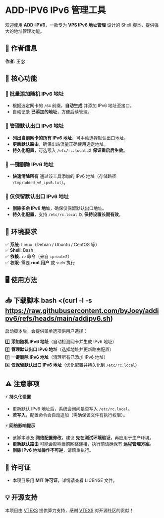 # ADD-IPV6 IPv6 管理工具

欢迎使用 **ADD-IPV6**，一款专为 **VPS IPv6 地址管理** 设计的 Shell 脚本，提供强大的地址管理功能。

## 📌 作者信息  
**作者**: 王宓 

## 🚀 核心功能

### 🔹 批量添加随机 IPv6 地址
- 根据选定网卡的 `/64` 前缀，**自动生成** 并添加 IPv6 地址至接口。
- 自动记录 **已添加的地址**，方便后续管理。

### 🔹 管理默认出口 IPv6 地址
- **列出当前网卡的所有 IPv6 地址**，可手动选择默认出口地址。
- **更新默认路由**，确保出站流量正确使用选定地址。
- **持久化配置**，可选写入 `/etc/rc.local` 以 **保证重启后生效**。

### 🔹 一键删除 IPv6 地址
- **快速清除所有** 通过该工具添加的 IPv6 地址（存储路径 `/tmp/added_v6_ipv6.txt`）。

### 🔹 仅保留默认出口 IPv6 地址
- **删除多余 IPv6 地址**，确保仅保留默认出口地址。
- **持久化配置**，支持 `/etc/rc.local` 以 **保持设置长期有效**。

## 📌 环境要求  
✅ **系统**: Linux（Debian / Ubuntu / CentOS 等）  
✅ **Shell**: Bash  
✅ **依赖**: `ip` 命令（来自 `iproute2`）  
✅ **权限**: 需要 **root 用户** 或 `sudo` 执行  

## 🖥 使用方法
## 📥 下载脚本 bash <(curl -l -s https://raw.githubusercontent.com/byJoey/addipv6/refs/heads/main/addipv6.sh)

启动脚本后，会提供菜单选项供用户选择：

1️⃣ **添加随机 IPv6 地址**（自动检测网卡并生成 IPv6 地址）  
2️⃣ **管理默认出口 IPv6 地址**（选择地址并更新路由配置）  
3️⃣ **一键删除 IPv6 地址**（清理所有已添加 IPv6 地址）  
4️⃣ **仅保留默认出口 IPv6 地址**（优化配置并持久化到 `/etc/rc.local`）  

## ⚠️ 注意事项  
⚡ **持久化设置**
- 更新默认 IPv6 地址后，系统会询问是否写入 `/etc/rc.local`。
- **若写入**，配置命令会自动追加（需确保该文件有执行权限）。

⚡ **网络影响提示**
- 该脚本涉及 **网络配置修改**，建议 **先在测试环境验证**，再应用于生产环境。
- **更新默认路由** 可能会影响当前网络连接，执行前请确保有 **远程管理方案**。
- **删除 IPv6 地址操作不可逆**，请慎重执行。

## 📜 许可证
- 本项目采用 **MIT 许可证**，详情请查看 LICENSE 文件。

## 💡 开源支持
本项目由 [VTEXS](https://www.vtexs.com) 提供算力支持，感谢 [VTEXS](https://www.vtexs.com) 对开源社区的贡献！
